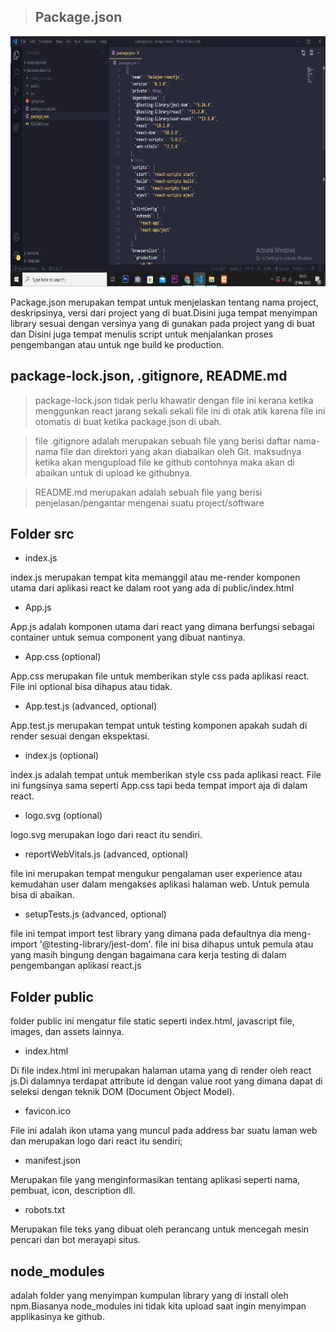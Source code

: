 > ## Package.json

<img src="images/package.json.png" width="100%" height="400">

Package.json merupakan tempat untuk menjelaskan tentang nama project, deskripsinya, versi dari project yang di buat.Disini juga tempat menyimpan library sesuai dengan versinya yang di gunakan pada project yang di buat dan Disini juga tempat menulis script untuk menjalankan proses pengembangan atau untuk nge build ke production.

## package-lock.json, .gitignore, README.md

> package-lock.json tidak perlu khawatir dengan file ini kerana ketika menggunkan react jarang sekali sekali file ini di otak atik karena file ini otomatis di buat ketika package.json di ubah.

> file .gitignore adalah merupakan sebuah file yang berisi daftar nama-nama file dan direktori yang akan diabaikan oleh Git. maksudnya ketika akan mengupload file ke github contohnya maka akan di abaikan untuk di upload ke githubnya.

> README.md merupakan adalah sebuah file yang berisi penjelasan/pengantar mengenai suatu project/software

## Folder src

- index.js

index.js merupakan tempat kita memanggil atau me-render komponen utama dari aplikasi react ke dalam root yang ada di public/index.html

- App.js

App.js adalah komponen utama dari react yang dimana berfungsi sebagai container untuk semua component yang dibuat nantinya.

- App.css (optional)

App.css merupakan file untuk memberikan style css pada aplikasi react. File ini optional bisa dihapus atau tidak.

- App.test.js (advanced, optional)

App.test.js merupakan tempat untuk testing komponen apakah sudah di render sesuai dengan ekspektasi.

- index.js (optional)

index.js adalah tempat untuk memberikan style css pada aplikasi react. File ini fungsinya sama seperti App.css tapi beda tempat import aja di dalam react.

- logo.svg (optional)

logo.svg merupakan logo dari react itu sendiri.

- reportWebVitals.js (advanced, optional)

file ini merupakan tempat mengukur pengalaman user experience atau kemudahan user dalam mengakses aplikasi halaman web. Untuk pemula bisa di abaikan.

- setupTests.js (advanced, optional)

file ini tempat import test library yang dimana pada defaultnya dia meng-import '@testing-library/jest-dom'. file ini bisa dihapus untuk pemula atau yang masih bingung dengan bagaimana cara kerja testing di dalam pengembangan aplikasi react.js

## Folder public

folder public ini mengatur file static seperti index.html, javascript file, images, dan assets lainnya.

- index.html

Di file index.html ini merupakan halaman utama yang di render oleh react js.Di dalamnya terdapat attribute id dengan value root yang dimana dapat di seleksi dengan teknik DOM (Document Object Model).

- favicon.ico

File ini adalah ikon utama yang muncul pada address bar suatu laman web dan merupakan logo dari react itu sendiri;

- manifest.json

Merupakan file yang menginformasikan tentang aplikasi seperti nama, pembuat, icon, description dll.

- robots.txt

Merupakan file teks yang dibuat oleh perancang untuk mencegah mesin pencari dan bot merayapi situs.

## node_modules

adalah folder yang menyimpan kumpulan library yang di install oleh npm.Biasanya node_modules ini tidak kita upload saat ingin menyimpan applikasinya ke github.
